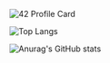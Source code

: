 
![42 Profile Card](https://1337-readme.vercel.app/api/profile?cursus=42cursus&login=mnaimi)

<!--
<a href="https://github.com/amen-cmd?tab=repositories">
  <img align="center" src="https://github-readme-stats.vercel.app/api/top-langs/?username=amen-cmd&theme=dark"/>
</a>

<a href="https://github.com/amen-cmd?tab=repositories">
 <img align="center" src="https://github-readme-stats.vercel.app/api?username=amen-cmd&line_height=40&show_icons=true&theme=dark">
-->

![Top Langs](https://github-readme-stats.vercel.app/api/top-langs/?username=amen-cmd&layout=compact)

![Anurag's GitHub stats](https://github-readme-stats.vercel.app/api?username=amen-cmd&show_icons=true&theme=radical)
